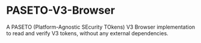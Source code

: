 # PASETO-V3-Browser
A PASETO (Platform-Agnostic SEcurity TOkens) V3 Browser implementation to read and verify V3 tokens, without any external dependencies.
